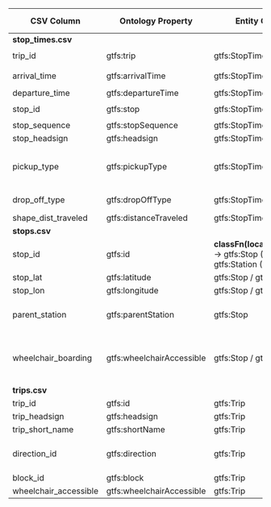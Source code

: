 | CSV Column           | Ontology Property | Entity Class | Rel. Entity Class | Subject Generation    | Join Condition | Datatype | Function Name | Function Output |
| --- | --- | --- | --- | --- | --- | --- | --- | --- |
| **stop\_times.csv** |  |  |  |  |  |  |  |  |
| trip\_id | gtfs\:trip | gtfs\:StopTime | gtfs\:Trip | `genStopTimeURI(trip_id, stop_sequence)` | `stop_times.trip_id = trips.trip_id` | IRI | genTripURI | `ex:trip/{trip_id}` |
| arrival\_time | gtfs\:arrivalTime | gtfs\:StopTime | — | `genStopTimeURI(...)` | — | xsd\:time | — | literal e.g. `“00:08:19”^^xsd:time` |
| departure\_time | gtfs\:departureTime | gtfs\:StopTime | — | `genStopTimeURI(...)` | — | xsd\:time | — | literal |
| stop\_id | gtfs\:stop | gtfs\:StopTime | gtfs\:Stop | `genStopTimeURI(...)` | `stop_times.stop_id = stops.stop_id` | IRI | genStopURI | `ex:stop/{stop_id}` |
| stop\_sequence | gtfs\:stopSequence | gtfs\:StopTime | — | `genStopTimeURI(...)` | — | xsd\:nonNegativeInteger | — | literal |
| stop\_headsign | gtfs\:headsign | gtfs\:StopTime | — | `genStopTimeURI(...)` | — | xsd\:string | — | literal |
| pickup\_type | gtfs\:pickupType | gtfs\:StopTime | skos\:Concept | `genStopTimeURI(...)` | — | IRI | mapPickupType | `{0: …/pickup/available, 1: …/pickup/not-available, 2: …/pickup/must-phone, 3: …/pickup/coordinate-with-driver}` |
| drop\_off\_type | gtfs\:dropOffType | gtfs\:StopTime | skos\:Concept | `genStopTimeURI(...)` | — | IRI | mapDropOffType | same map as above but using `…/drop-off/…` scheme |
| shape\_dist\_traveled | gtfs\:distanceTraveled | gtfs\:StopTime | — | `genStopTimeURI(...)` | — | gtfs\:nonNegativeFloat | toFloat | literal (e.g. `12.0`^^xsd\:float) |
| **stops.csv** |  |  |  |  |  |  |  |  |
| stop\_id | gtfs\:id | **classFn(location\_type)** → gtfs\:Stop (0) / gtfs\:Station (1) | — | `genStopOrStationURI(stop_id)` | — | xsd\:string | — | literal “par\_4\_1” |
| stop\_lat | gtfs\:latitude | gtfs\:Stop / gtfs\:Station | — | `genStopOrStationURI(...)` | — | xsd\:decimal | — | literal |
| stop\_lon | gtfs\:longitude | gtfs\:Stop / gtfs\:Station | — | `genStopOrStationURI(...)` | — | xsd\:decimal | — | literal |
| parent\_station | gtfs\:parentStation | gtfs\:Stop | gtfs\:Station | `genStopURI(stop_id)` | `stops.parent_station = stops.stop_id AND stops.location_type = 1` | IRI | genStationURI | `ex:station/{parent_station}` |
| wheelchair\_boarding | gtfs\:wheelchairAccessible | gtfs\:Stop / gtfs\:Station | skos\:Concept | `genStopOrStationURI(...)` | — | IRI | mapWheelchair | `{0: …/wheelchair-accesible/no-information, 1: …/wheelchair-accesible/accesible, 2: …/wheelchair-accesible/inaccesible}` |
| **trips.csv** |  |  |  |  |  |  |  |  |
| trip\_id | gtfs\:id | gtfs\:Trip | — | `genTripURI(trip_id)` | — | xsd\:string | — | literal |
| trip\_headsign | gtfs\:headsign | gtfs\:Trip | — | `genTripURI(...)` | — | xsd\:string | — | literal |
| trip\_short\_name | gtfs\:shortName | gtfs\:Trip | — | `genTripURI(...)` | — | xsd\:string | — | literal |
| direction\_id | gtfs\:direction | gtfs\:Trip | skos\:Concept | `genTripURI(...)` | — | IRI | mapDirection | `{0: …/direction/one-direction, 1: …/direction/opposite-direction}` |
| block\_id | gtfs\:block | gtfs\:Trip | — | `genTripURI(...)` | — | xsd\:string | — | literal |
| wheelchair\_accessible | gtfs\:wheelchairAccessible | gtfs\:Trip | skos\:Concept | `genTripURI(...)` | — | IRI | mapWheelchair | same map as above |